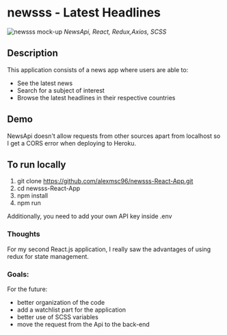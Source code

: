 # newsss - Latest Headlines
![newsss mock-up](https://user-images.githubusercontent.com/62430558/115125710-a380ae00-9fd2-11eb-9b95-5f63f8d2dc37.png)
_NewsApi, React, Redux,Axios, SCSS_

## Description

This application consists of a news app where users are able to:
- See the latest news
- Search for a subject of interest
- Browse the latest headlines in their respective countries

## Demo

NewsApi doesn't allow requests from other sources apart from localhost so I get a CORS error when deploying to Heroku.

## To run locally

1. git clone https://github.com/alexmsc96/newsss-React-App.git
2. cd newsss-React-App
3. npm install 
4. npm run

Additionally, you need to add your own API key inside .env

### Thoughts

For my second React.js application, I really saw the advantages of using redux for state management.

### Goals:
For the future: 

- better organization of the code
- add a watchlist part for the application
- better use of SCSS variables
- move the request from the Api to the back-end
